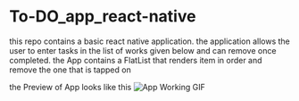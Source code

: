# To-DO_app_react-native
this repo contains a basic react native application. the application allows the user to enter tasks in the list of works given below and can remove once completed.
the App contains a FlatList that renders item in order and remove the one that is tapped on 

the Preview of App looks like this
![App Working GIF](Preview/app_preview.gif)

